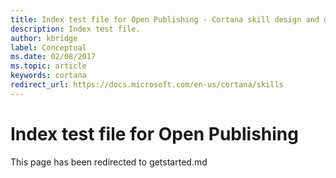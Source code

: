 ```yaml
---
title: Index test file for Open Publishing - Cortana skill design and development
description: Index test file.
author: kbridge
label: Conceptual
ms.date: 02/08/2017
ms.topic: article
keywords: cortana
redirect_url: https://docs.microsoft.com/en-us/cortana/skills
---
```

# Index test file for Open Publishing
This page has been redirected to getstarted.md
